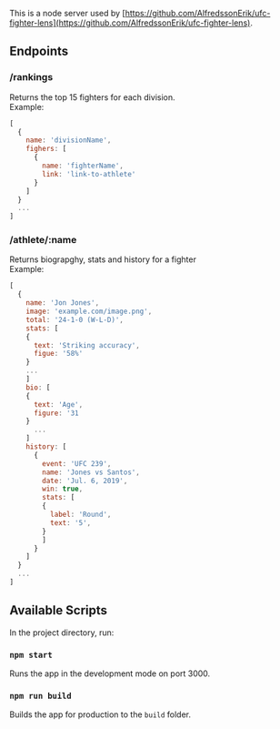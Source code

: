 This is a node server used by [https://github.com/AlfredssonErik/ufc-fighter-lens](https://github.com/AlfredssonErik/ufc-fighter-lens). 

## Endpoints

### /rankings
Returns the top 15 fighters for each division.<br>
Example:
```javascript
[
  {
    name: 'divisionName',
    fighers: [
      {
        name: 'fighterName',
        link: 'link-to-athlete'
      }
    ]
  }
  ...
]
```

### /athlete/:name
Returns biograpghy, stats and history for a fighter<br>
Example:
```javascript
[
  {
    name: 'Jon Jones',
    image: 'example.com/image.png',
    total: '24-1-0 (W-L-D)',
    stats: [
    {
	  text: 'Striking accuracy',
      figue: '58%'
	}
	...
    ]
    bio: [
    {
      text: 'Age',
      figure: '31
    }
      ...
    ]
    history: [
      {
        event: 'UFC 239',
        name: 'Jones vs Santos',
        date: 'Jul. 6, 2019',
        win: true,
        stats: [
        {
          label: 'Round',
          text: '5',
        }
        ]
      }
    ]
  }
  ...
]
```



## Available Scripts

In the project directory, run:

### `npm start`

Runs the app in the development mode on port 3000.

### `npm run build`

Builds the app for production to the `build` folder.
